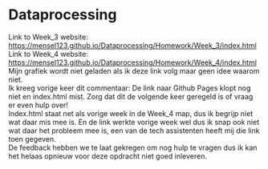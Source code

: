 # Dataprocessing

Link to Week_3 website: https://mensel123.github.io/Dataprocessing/Homework/Week_3/index.html  
Link to Week_4 website: https://mensel123.github.io/Dataprocessing/Homework/Week_4/index.html  
Mijn grafiek wordt niet geladen als ik deze link volg maar geen idee waarom niet.  
Ik kreeg vorige keer dit commentaar: De link naar Github Pages klopt nog niet en index.html mist. Zorg dat dit de volgende keer geregeld is of vraag er even hulp over!  
Index.html staat net als vorige week in de Week_4 map, dus ik begrijp niet wat daar mis mee is. En de link werkte vorige week wel dus ik snap ook niet wat daar het probleem mee is, een van de tech assistenten heeft mij die link toen gegeven.  
De feedback hebben we te laat gekregen om nog hulp te vragen dus ik kan het helaas opnieuw voor deze opdracht niet goed inleveren.
